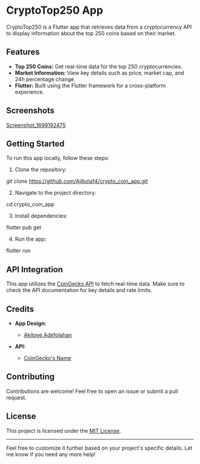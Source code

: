 

# CryptoTop250 App

CryptoTop250 is a Flutter app that retrieves data from a cryptocurrency API to display information about the top 250 coins based on their market.

## Features

- **Top 250 Coins:** Get real-time data for the top 250 cryptocurrencies.
- **Market Information:** View key details such as price, market cap, and 24h percentage change.
- **Flutter:** Built using the Flutter framework for a cross-platform experience.

## Screenshots

[Screenshot_1699192475](https://github.com/Ajibola14/crypto_coin_app/assets/109934367/943368c3-ab44-4edd-9e96-158143496f9b)


## Getting Started

To run this app locally, follow these steps:

1. Clone the repository:

git clone https://github.com/Ajibola14/crypto_coin_app.git


2. Navigate to the project directory:

cd crypto_coin_app


3. Install dependencies:

flutter pub get


4. Run the app:

flutter run

## API Integration

This app utilizes the [CoinGecko API](https://www.coingecko.com/api/documentation) to fetch real-time data. Make sure to check the API documentation for key details and rate limits.

## Credits

- **App Design:**
  - [Akitoye Adefolahan](https://www.behance.net/adefolaakitoye?locale=en_USo)

- **API:**
  - [CoinGecko's Name](https://www.coingecko.com/api/documentation)

## Contributing

Contributions are welcome! Feel free to open an issue or submit a pull request.

## License

This project is licensed under the [MIT License](LICENSE).

---

Feel free to customize it further based on your project's specific details. Let me know if you need any more help!
